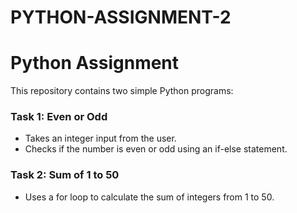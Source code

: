 # PYTHON-ASSIGNMENT-2

# Python Assignment

This repository contains two simple Python programs:

### Task 1: Even or Odd
- Takes an integer input from the user.
- Checks if the number is even or odd using an if-else statement.

### Task 2: Sum of 1 to 50
- Uses a for loop to calculate the sum of integers from 1 to 50.
   

